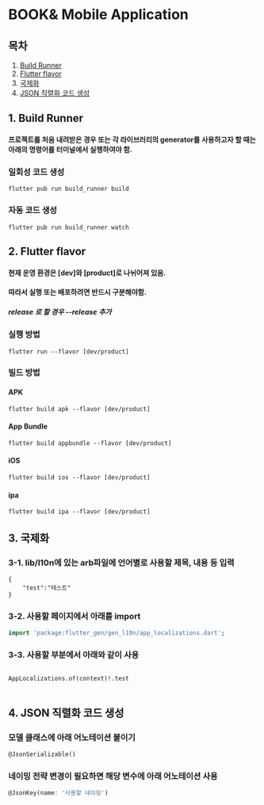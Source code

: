 # BOOK& Mobile Application

## 목차
1. [Build Runner](#1-build-runner)
2. [Flutter flavor](#2-flutter-flavor)
3. [국제화](#3-국제화)
4. [JSON 직렬화 코드 생성](#4-json-직렬화-코드-생성)

## 1. Build Runner

#### 프로젝트를 처음 내려받은 경우 또는 각 라이브러리의 generator를 사용하고자 할 때는 아래의 명령어를 터미널에서 실행하여야 함.

### 일회성 코드 생성
```shell
flutter pub run build_runner build
```

### 자동 코드 생성
```shell
flutter pub run build_runner watch
```

## 2. Flutter flavor

#### 현재 운영 환경은 [dev]와 [product]로 나뉘어져 있음.
#### 따라서 실행 또는 배포하려면 반드시 구분해야함.
##### release 로 할 경우 --release 추가

### 실행 방법
```shell
flutter run --flavor [dev/product]
```

### 빌드 방법
#### APK
```shell
flutter build apk --flavor [dev/product]
```

#### App Bundle
```shell
flutter build appbundle --flavor [dev/product]
```

#### iOS
```shell
flutter build ios --flavor [dev/product]
```

#### ipa
```shell
flutter build ipa --flavor [dev/product]
```

## 3. 국제화

### 3-1. lib/l10n에 있는 arb파일에 언어별로 사용할 제목, 내용 등 입력
```
{
    "test":"테스트"
}
```

### 3-2. 사용할 페이지에서 아래를 import
```dart
import 'package:flutter_gen/gen_l10n/app_localizations.dart';
```

### 3-3. 사용할 부분에서 아래와 같이 사용
<pre>
<code lang="dart">
AppLocalizations.of(context)!.test
</code>
</pre>

## 4. JSON 직렬화 코드 생성

### 모델 클래스에 아래 어노테이션 붙이기
```dart
@JsonSerializable()
```

### 네이밍 전략 변경이 필요하면 해당 변수에 아래 어노테이션 사용
```dart
@JsonKey(name: '사용할 네이밍')
```